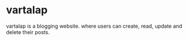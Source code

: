 # vartalap
vartalap is a blogging website. where users can create, read, update and delete their posts.
